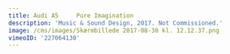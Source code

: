 ```yaml
---
title: Audi A5     Pure Imagination
description: 'Music & Sound Design, 2017. Not Commissioned.'
image: /cms/images/Skærmbillede 2017-08-30 kl. 12.12.37.png
vimeoID: '227064130'
---
```






